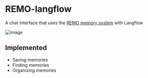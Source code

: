 # REMO-langflow
A chat interface that uses the [REMO memory system](https://github.com/daveshap/REMO_Framework) with Langflow

![image](https://user-images.githubusercontent.com/123516285/232245663-7951c991-c9ed-4115-a9d3-021a0682eb40.png)

## Implemented
- Saving memories
- Finding memories
- Organizing memories
